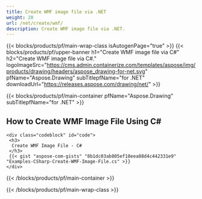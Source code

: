 ```yaml
---
title: Create WMF image file via .NET
weight: 20
url: /net/create/wmf/
description: Create WMF image file via .NET.
---
```


{{< blocks/products/pf/main-wrap-class isAutogenPage="true" >}}
{{< blocks/products/pf/upper-banner h1="Create WMF image file via C#" h2="Create WMF image file via C#." logoImageSrc="https://cms.admin.containerize.com/templates/aspose/img/products/drawing/headers/aspose_drawing-for-net.svg" pfName="Aspose.Drawing" subTitlepfName="for .NET" downloadUrl="https://releases.aspose.com/drawing/net/" >}}

{{< blocks/products/pf/main-container pfName="Aspose.Drawing" subTitlepfName="for .NET" >}}

<h2>How to Create WMF Image File Using C#</h2>

    <div class="codeblock" id="code">
     <h3>
      Create WMF Image File - C#
     </h3>
     {{< gist "aspose-com-gists" "8b1dc03ab805ef18eea88d4c442331e9" "Examples-CSharp-Create-WMF-Image-File.cs" >}}
    </div>

{{< /blocks/products/pf/main-container >}}


{{< /blocks/products/pf/main-wrap-class >}}
